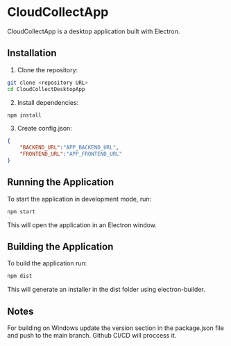 # CloudCollectApp

CloudCollectApp is a desktop application built with Electron.

## Installation

1. Clone the repository:
```bash
git clone <repository URL>
cd CloudCollectDesktopApp
```
2. Install dependencies:
```bash
npm install
```
3. Create config.json:
```json
{
    "BACKEND_URL":"APP_BACKEND_URL",
    "FRONTEND_URL":"APP_FRONTEND_URL"
}
```
## Running the Application
To start the application in development mode, run:
```bash
npm start
```
This will open the application in an Electron window.

## Building the Application
To build the application run:

```bash
npm dist
```
This will generate an installer in the dist folder using electron-builder.

## Notes
For building on Windows update the version section in the package.json file and push to the main branch. Github CI/CD will proccess it. 
